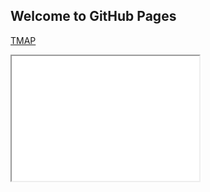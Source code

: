 ## Welcome to GitHub Pages

[TMAP](https://atfrank.github.io/SampleDock/sample_dock_tmap_1.html)


<div  markdown="0">
    <iframe src="./sample_dock_tmap_1.html" style="height:200px;width:300px;" title="UMAP of Latent Space"></iframe> 
</div>
